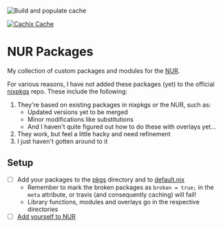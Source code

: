 ![Build and populate cache][1]

[![Cachix Cache][2]][3]

[1]: https://github.com/mimvoid/nur-pkgs/workflows/Build%20and%20populate%20cache/badge.svg
[2]: https://img.shields.io/badge/cachix-mimvoid-blue.svg
[3]: https://mimvoid.cachix.org

# NUR Packages

My collection of custom packages and modules for the [NUR][4].

For various reasons, I have not added these packages (yet) to the official [nixpkgs][5] repo. These include the following:

1. They're based on existing packages in nixpkgs or the NUR, such as:
   - Updated versions yet to be merged
   - Minor modifications like substitutions
   - And I haven't quite figured out how to do these with overlays yet...
2. They work, but feel a little hacky and need refinement
3. I just haven't gotten around to it

[4]: https://github.com/nix-community/NUR
[5]: https://github.com/NixOS/nixpkgs

## Setup

- [ ] Add your packages to the [pkgs](./pkgs) directory and to
      [default.nix](./default.nix)
  - Remember to mark the broken packages as `broken = true;` in the `meta`
    attribute, or travis (and consequently caching) will fail!
  - Library functions, modules and overlays go in the respective directories
- [ ] [Add yourself to NUR](https://github.com/nix-community/NUR#how-to-add-your-own-repository)
